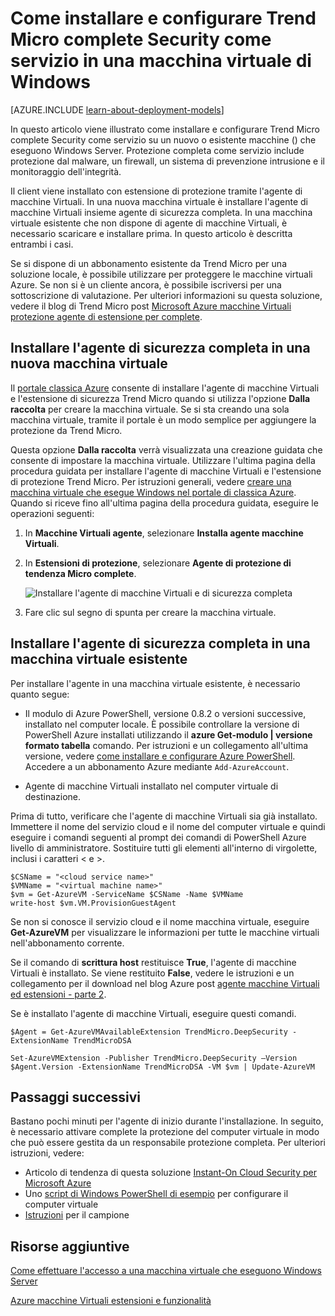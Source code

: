 <properties
    pageTitle="Installare Trend Micro complete Security in una macchina virtuale | Microsoft Azure"
    description="Questo articolo descrive come installare e configurare la protezione Trend Micro in una macchina virtuale creata con il modello di distribuzione classica Azure."
    services="virtual-machines-windows"
    documentationCenter=""
    authors="iainfoulds"
    manager="timlt"
    editor=""
    tags="azure-service-management"/>

<tags
    ms.service="virtual-machines-windows"
    ms.workload="infrastructure-services"
    ms.tgt_pltfrm="vm-multiple"
    ms.devlang="na"
    ms.topic="article"
    ms.date="08/24/2016"
    ms.author="iainfou"/>


# <a name="how-to-install-and-configure-trend-micro-deep-security-as-a-service-on-a-windows-vm"></a>Come installare e configurare Trend Micro complete Security come servizio in una macchina virtuale di Windows

[AZURE.INCLUDE [learn-about-deployment-models](../../includes/learn-about-deployment-models-classic-include.md)]

In questo articolo viene illustrato come installare e configurare Trend Micro complete Security come servizio su un nuovo o esistente macchine () che eseguono Windows Server. Protezione completa come servizio include protezione dal malware, un firewall, un sistema di prevenzione intrusione e il monitoraggio dell'integrità.

Il client viene installato con estensione di protezione tramite l'agente di macchine Virtuali. In una nuova macchina virtuale è installare l'agente di macchine Virtuali insieme agente di sicurezza completa. In una macchina virtuale esistente che non dispone di agente di macchine Virtuali, è necessario scaricare e installare prima. In questo articolo è descritta entrambi i casi.

Se si dispone di un abbonamento esistente da Trend Micro per una soluzione locale, è possibile utilizzare per proteggere le macchine virtuali Azure. Se non si è un cliente ancora, è possibile iscriversi per una sottoscrizione di valutazione. Per ulteriori informazioni su questa soluzione, vedere il blog di Trend Micro post [Microsoft Azure macchine Virtuali protezione agente di estensione per complete](http://go.microsoft.com/fwlink/p/?LinkId=403945).

## <a name="install-the-deep-security-agent-on-a-new-vm"></a>Installare l'agente di sicurezza completa in una nuova macchina virtuale

Il [portale classica Azure](http://manage.windowsazure.com) consente di installare l'agente di macchine Virtuali e l'estensione di sicurezza Trend Micro quando si utilizza l'opzione **Dalla raccolta** per creare la macchina virtuale. Se si sta creando una sola macchina virtuale, tramite il portale è un modo semplice per aggiungere la protezione da Trend Micro.

Questa opzione **Dalla raccolta** verrà visualizzata una creazione guidata che consente di impostare la macchina virtuale. Utilizzare l'ultima pagina della procedura guidata per installare l'agente di macchine Virtuali e l'estensione di protezione Trend Micro. Per istruzioni generali, vedere [creare una macchina virtuale che esegue Windows nel portale di classica Azure](virtual-machines-windows-classic-tutorial.md). Quando si riceve fino all'ultima pagina della procedura guidata, eseguire le operazioni seguenti:

1.  In **Macchine Virtuali agente**, selezionare **Installa agente macchine Virtuali**.

2.  In **Estensioni di protezione**, selezionare **Agente di protezione di tendenza Micro complete**.

    ![Installare l'agente di macchine Virtuali e di sicurezza completa](./media/virtual-machines-windows-classic-install-trend/InstallVMAgentandTrend.png)

3.  Fare clic sul segno di spunta per creare la macchina virtuale.

## <a name="install-the-deep-security-agent-on-an-existing-vm"></a>Installare l'agente di sicurezza completa in una macchina virtuale esistente

Per installare l'agente in una macchina virtuale esistente, è necessario quanto segue:

- Il modulo di Azure PowerShell, versione 0.8.2 o versioni successive, installato nel computer locale. È possibile controllare la versione di PowerShell Azure installati utilizzando il **azure Get-modulo | versione formato tabella** comando. Per istruzioni e un collegamento all'ultima versione, vedere [come installare e configurare Azure PowerShell](../powershell-install-configure.md). Accedere a un abbonamento Azure mediante `Add-AzureAccount`.

- Agente di macchine Virtuali installato nel computer virtuale di destinazione.

Prima di tutto, verificare che l'agente di macchine Virtuali sia già installato. Immettere il nome del servizio cloud e il nome del computer virtuale e quindi eseguire i comandi seguenti al prompt dei comandi di PowerShell Azure livello di amministratore. Sostituire tutti gli elementi all'interno di virgolette, inclusi i caratteri < e >.

    $CSName = "<cloud service name>"
    $VMName = "<virtual machine name>"
    $vm = Get-AzureVM -ServiceName $CSName -Name $VMName
    write-host $vm.VM.ProvisionGuestAgent

Se non si conosce il servizio cloud e il nome macchina virtuale, eseguire **Get-AzureVM** per visualizzare le informazioni per tutte le macchine virtuali nell'abbonamento corrente.

Se il comando di **scrittura host** restituisce **True**, l'agente di macchine Virtuali è installato. Se viene restituito **False**, vedere le istruzioni e un collegamento per il download nel blog Azure post [agente macchine Virtuali ed estensioni - parte 2](http://go.microsoft.com/fwlink/p/?LinkId=403947).

Se è installato l'agente di macchine Virtuali, eseguire questi comandi.

    $Agent = Get-AzureVMAvailableExtension TrendMicro.DeepSecurity -ExtensionName TrendMicroDSA

    Set-AzureVMExtension -Publisher TrendMicro.DeepSecurity –Version $Agent.Version -ExtensionName TrendMicroDSA -VM $vm | Update-AzureVM

## <a name="next-steps"></a>Passaggi successivi

Bastano pochi minuti per l'agente di inizio durante l'installazione. In seguito, è necessario attivare complete la protezione del computer virtuale in modo che può essere gestita da un responsabile protezione completa. Per ulteriori istruzioni, vedere:

- Articolo di tendenza di questa soluzione [Instant-On Cloud Security per Microsoft Azure](http://go.microsoft.com/fwlink/?LinkId=404101)
- Uno [script di Windows PowerShell di esempio](http://go.microsoft.com/fwlink/?LinkId=404100) per configurare il computer virtuale
- [Istruzioni](http://go.microsoft.com/fwlink/?LinkId=404099) per il campione

## <a name="additional-resources"></a>Risorse aggiuntive

[Come effettuare l'accesso a una macchina virtuale che eseguono Windows Server]

[Azure macchine Virtuali estensioni e funzionalità]


<!--Link references-->
[Come effettuare l'accesso a una macchina virtuale che eseguono Windows Server]: virtual-machines-windows-classic-connect-logon.md
[Azure macchine Virtuali estensioni e funzionalità]: http://go.microsoft.com/fwlink/p/?linkid=390493&clcid=0x409
